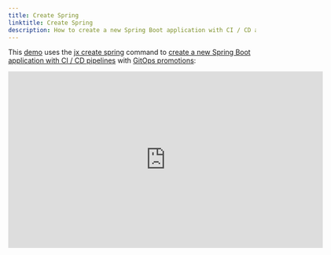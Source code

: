 ```yaml
---
title: Create Spring
linktitle: Create Spring
description: How to create a new Spring Boot application with CI / CD and GitOps Promotion
---
```


This [demo](https://www.youtube.com/watch?v=kPes3rvT1UM) uses the [jx create spring](/commands/jx_create_spring) command to [create a new Spring Boot application with CI / CD pipelines](/developing/create-spring) with [GitOps promotions](/about/features/#promotion):


<iframe width="640" height="360" src="https://www.youtube.com/embed/kPes3rvT1UM" frameborder="0" allow="autoplay; encrypted-media" allowfullscreen></iframe>